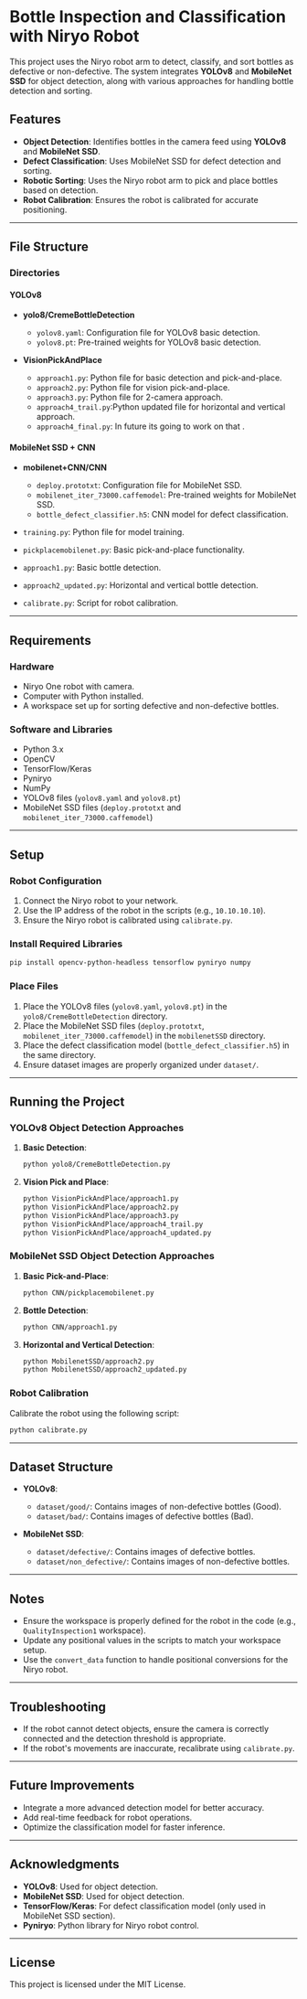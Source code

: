 

# Bottle Inspection and Classification with Niryo Robot

This project uses the Niryo robot arm to detect, classify, and sort bottles as defective or non-defective. The system integrates **YOLOv8** and **MobileNet SSD** for object detection, along with various approaches for handling bottle detection and sorting.

## Features
- **Object Detection**: Identifies bottles in the camera feed using **YOLOv8** and **MobileNet SSD**.
- **Defect Classification**: Uses MobileNet SSD for defect detection and sorting.
- **Robotic Sorting**: Uses the Niryo robot arm to pick and place bottles based on detection.
- **Robot Calibration**: Ensures the robot is calibrated for accurate positioning.

---

## File Structure

### Directories

#### YOLOv8
- **yolo8/CremeBottleDetection**
  - `yolov8.yaml`: Configuration file for YOLOv8 basic detection.
  - `yolov8.pt`: Pre-trained weights for YOLOv8 basic detection.

- **VisionPickAndPlace**
  - `approach1.py`: Python file for basic detection and pick-and-place.
  - `approach2.py`: Python file for vision pick-and-place.
  - `approach3.py`: Python file for 2-camera approach.
  - `approach4_trail.py`:Python updated file for horizontal and vertical approach.
  - `approach4_final.py`: In future its going to work on that .

#### MobileNet SSD + CNN
- **mobilenet+CNN/CNN**
  - `deploy.prototxt`: Configuration file for MobileNet SSD.
  - `mobilenet_iter_73000.caffemodel`: Pre-trained weights for MobileNet SSD.
  - `bottle_defect_classifier.h5`: CNN model for defect classification.

- `training.py`: Python file for model training.
- `pickplacemobilenet.py`: Basic pick-and-place functionality.
- `approach1.py`: Basic bottle detection.
- `approach2_updated.py`: Horizontal and vertical bottle detection.
- `calibrate.py`: Script for robot calibration.



---

## Requirements

### Hardware
- Niryo One robot with camera.
- Computer with Python installed.
- A workspace set up for sorting defective and non-defective bottles.

### Software and Libraries
- Python 3.x
- OpenCV
- TensorFlow/Keras
- Pyniryo
- NumPy
- YOLOv8 files (`yolov8.yaml` and `yolov8.pt`)
- MobileNet SSD files (`deploy.prototxt` and `mobilenet_iter_73000.caffemodel`)

---

## Setup

### Robot Configuration
1. Connect the Niryo robot to your network.
2. Use the IP address of the robot in the scripts (e.g., `10.10.10.10`).
3. Ensure the Niryo robot is calibrated using `calibrate.py`.

### Install Required Libraries
```bash
pip install opencv-python-headless tensorflow pyniryo numpy
```

### Place Files
1. Place the YOLOv8 files (`yolov8.yaml`, `yolov8.pt`) in the `yolo8/CremeBottleDetection` directory.
2. Place the MobileNet SSD files (`deploy.prototxt`, `mobilenet_iter_73000.caffemodel`) in the `mobilenetSSD` directory.
3. Place the defect classification model (`bottle_defect_classifier.h5`) in the same directory.
4. Ensure dataset images are properly organized under `dataset/`.

---

## Running the Project

### YOLOv8 Object Detection Approaches

1. **Basic Detection**:
   ```bash
   python yolo8/CremeBottleDetection.py
   ```

2. **Vision Pick and Place**:
   ```bash
   python VisionPickAndPlace/approach1.py
   python VisionPickAndPlace/approach2.py
   python VisionPickAndPlace/approach3.py
   python VisionPickAndPlace/approach4_trail.py
   python VisionPickAndPlace/approach4_updated.py
   ```

### MobileNet SSD Object Detection Approaches

1. **Basic Pick-and-Place**:
   ```bash
   python CNN/pickplacemobilenet.py
   ```

2. **Bottle Detection**:
   ```bash
   python CNN/approach1.py
   ```

3. **Horizontal and Vertical Detection**:
   ```bash
   python MobilenetSSD/approach2.py
   python MobilenetSSD/approach2_updated.py
   ```

### Robot Calibration
Calibrate the robot using the following script:
```bash
python calibrate.py
```

---

## Dataset Structure

- **YOLOv8**:
  - `dataset/good/`: Contains images of non-defective bottles (Good).
  - `dataset/bad/`: Contains images of defective bottles (Bad).

- **MobileNet SSD**:
  - `dataset/defective/`: Contains images of defective bottles.
  - `dataset/non_defective/`: Contains images of non-defective bottles.

---

## Notes
- Ensure the workspace is properly defined for the robot in the code (e.g., `QualityInspection1` workspace).
- Update any positional values in the scripts to match your workspace setup.
- Use the `convert_data` function to handle positional conversions for the Niryo robot.

---

## Troubleshooting
- If the robot cannot detect objects, ensure the camera is correctly connected and the detection threshold is appropriate.
- If the robot's movements are inaccurate, recalibrate using `calibrate.py`.

---

## Future Improvements
- Integrate a more advanced detection model for better accuracy.
- Add real-time feedback for robot operations.
- Optimize the classification model for faster inference.

---

## Acknowledgments
- **YOLOv8**: Used for object detection.
- **MobileNet SSD**: Used for object detection.
- **TensorFlow/Keras**: For defect classification model (only used in MobileNet SSD section).
- **Pyniryo**: Python library for Niryo robot control.

---

## License
This project is licensed under the MIT License.
